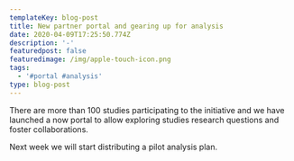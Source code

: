 ```yaml
---
templateKey: blog-post
title: New partner portal and gearing up for analysis
date: 2020-04-09T17:25:50.774Z
description: '-'
featuredpost: false
featuredimage: /img/apple-touch-icon.png
tags:
  - '#portal #analysis'
type: blog-post
---
```

There are more than 100 studies participating to the initiative and we have launched a now portal to allow exploring studies research questions and foster collaborations.

Next week we will start distributing a pilot analysis plan.

